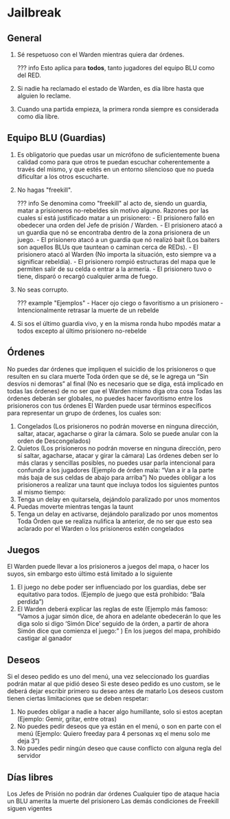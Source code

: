 # Jailbreak

## General

1. Sé respetuoso con el Warden mientras quiera dar órdenes.

    ??? info
        Esto aplica para **todos**, tanto jugadores del equipo BLU como del RED.

2. Si nadie ha reclamado el estado de Warden, es día libre hasta que alguien lo reclame.

3. Cuando una partida empieza, la primera ronda siempre es considerada como día libre.

## Equipo BLU (Guardias)

1. Es obligatorio que puedas usar un micrófono de suficientemente buena calidad como para que otros te puedan escuchar coherentemente a través del mismo, y que estés en un entorno silencioso que no pueda dificultar a los otros escucharte.
2. No hagas "freekill".

    ??? info
        Se denomina como "freekill" al acto de, siendo un guardia, matar a prisioneros no-rebeldes sín motivo alguno.
        Razones por las cuales sí está justificado matar a un prisionero:
        - El prisionero falló en obedecer una orden del Jefe de prisión / Warden.
        - El prisionero atacó a un guardia que nó se encontraba dentro de la zona prisionera de un juego.
        - El prisionero atacó a un guardia que nó realizó bait (Los baiters son aquellos BLUs que tauntean o caminan cerca de REDs).
        - El prisionero atacó al Warden (No importa la situación, esto siempre va a significar rebeldía).
        - El prisionero rompió estructuras del mapa que le permiten salir de su celda o entrar a la armería.
        - El prisionero tuvo o tiene, disparó o recargó cualquier arma de fuego.

3. No seas corrupto.

    ??? example "Ejemplos"
        - Hacer ojo ciego o favoritismo a un prisionero
        - Intencionalmente retrasar la muerte de un rebelde

4. Si sos el último guardia vivo, y en la misma ronda hubo mpodés matar a todos excepto al último prisionero no-rebelde

## Órdenes

No puedes dar órdenes que impliquen el suicidio de los prisioneros o que resulten en su clara muerte
Toda órden que se dé, se le agrega un “Sin desvíos ni demoras” al final (No es necesario que se diga, está implicado en todas las órdenes) de no ser que el Warden mismo diga otra cosa
Todas las órdenes deberán ser globales, no puedes hacer favoritismo entre los prisioneros con tus órdenes
El Warden puede usar términos específicos para representar un grupo de órdenes, los cuales son:
1) Congelados (Los prisioneros no podrán moverse en ninguna dirección, saltar, atacar,  agacharse o girar la cámara. Solo se puede anular con la orden de Descongelados)
2) Quietos (Los prisioneros no podrán moverse en ninguna dirección, pero sí saltar, agacharse, atacar y girar la cámara)
Las órdenes deben ser lo más claras y sencillas posibles, no puedes usar parla intencional para confundir a los jugadores (Ejemplo de órden mala: “Van a ir a la parte más baja de sus celdas de abajo para arriba”)
No puedes obligar a los prisioneros a realizar una taunt que incluya todos los siguientes puntos al mismo tiempo:
1) Tenga un delay en quitarsela, dejándolo paralizado por unos momentos
2) Puedas moverte mientras tengas la taunt
3) Tenga un delay en activarse, dejándolo paralizado por unos momentos
Toda Órden que se realiza nulifica la anterior, de no ser que esto sea aclarado por el Warden o los prisioneros estén congelados

## Juegos

El Warden puede llevar a los prisioneros a juegos del mapa, o hacer los suyos, sin embargo esto último está limitado a lo siguiente
1) El juego no debe poder ser influenciado por los guardias, debe ser equitativo para todos. (Ejemplo de juego que está prohibido: “Bala perdida”)
2) El Warden deberá explicar las reglas de este (Ejemplo más famoso: “Vamos a jugar simón dice, de ahora en adelante obedecerán lo que les diga solo si digo ‘Simón Dice’ seguido de la órden, a partir de ahora Simón dice que comienza el juego:” )
En los juegos del mapa, prohibido castigar al ganador

## Deseos

Si el deseo pedido es uno del menú, una vez seleccionado los guardias podrán matar al que pidió deseo
Si este deseo pedido es uno custom, se le deberá dejar escribir primero su deseo antes de matarlo
Los deseos custom tienen ciertas limitaciones que se deben respetar:
1) No puedes obligar a nadie a hacer algo humillante, solo si estos aceptan (Ejemplo: Gemir, gritar, entre otras)
2) No puedes pedir deseos que ya están en el menú, o son en parte con el menú (Ejemplo: Quiero freeday para 4 personas xq el menu solo me deja 3”)
3) No puedes pedir ningún deseo que cause conflicto con alguna regla del servidor

## Días libres

Los Jefes de Prisión no podrán dar órdenes
Cualquier tipo de ataque hacia un BLU amerita la muerte del prisionero
Las demás condiciones de Freekill siguen vigentes
